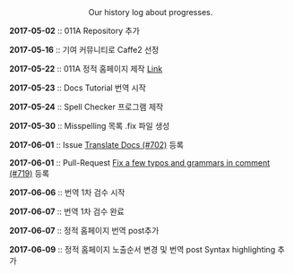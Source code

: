 <center>Our history log about progresses.</center>


**2017-05-02** :: 011A Repository 추가

**2017-05-16** :: 기여 커뮤니티로 Caffe2 선정

**2017-05-22** :: 011A 정적 홈페이지 제작 [Link](https://17-1-skku-oss.github.io/011A/)

**2017-05-23** :: Docs Tutorial 번역 시작

**2017-05-24** :: Spell Checker 프로그램 제작

**2017-05-30** :: Misspelling 목록 .fix 파일 생성

**2017-06-01** :: Issue [Translate Docs (#702)](https://github.com/caffe2/caffe2/issues/702) 등록

**2017-06-01** :: Pull-Request [Fix a few typos and grammars in comment (#719)](https://github.com/caffe2/caffe2/pull/719) 등록

**2017-06-06** :: 번역 1차 검수 시작

**2017-06-07** :: 번역 1차 검수 완료

**2017-06-07** :: 정적 홈페이지 번역 post추가

**2017-06-09** :: 정적 홈페이지 노출순서 변경 및 번역 post Syntax highlighting 추가
